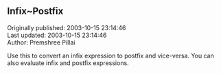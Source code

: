 ## Infix~Postfix  
Originally published: 2003-10-15 23:14:46  
Last updated: 2003-10-15 23:14:46  
Author: Premshree Pillai  
  
Use this to convert an infix expression to postfix and vice-versa. You can also evaluate infix and postfix expressions.